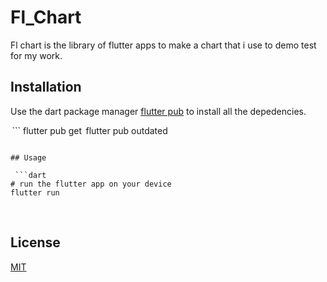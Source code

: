 # Fl_Chart

Fl chart is the library of flutter apps to make a chart that i use to demo test for my work.

## Installation

Use the dart package manager [flutter pub](https://pub.dev/) to install all the depedencies.

⁠ ```
flutter pub get
 ⁠flutter pub outdated
```

## Usage

⁠ ```dart
# run the flutter app on your device
flutter run
```
 ⁠
## License

[MIT](https://github.com/Fir3fliesss/fl_chart/blob/main/LICENSE/)
